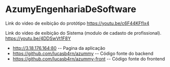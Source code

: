# AzumyEngenhariaDeSoftware

Link do video de exibição do protótipo
https://youtu.be/c6F44KFfIx4

Link do video de exibição do Sistema (modulo de cadasto de profissional).
https://youtu.be/4DDSwVt1F8Y


- http://3.18.176.164:80  -- Pagina da aplicação
- https://github.com/lucasb4rn/azummy -- Código fonte do backend
- https://github.com/lucasb4rn/azummy-front -- Código fonte do frontend
